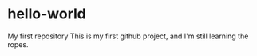# hello-world
My first repository
This is my first github project, and I'm still learning the ropes.
